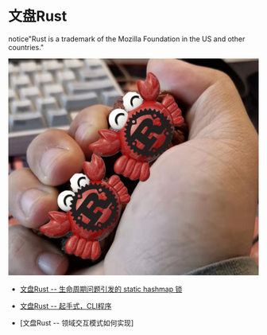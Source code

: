 # 文盘Rust
notice"Rust is a trademark of the Mozilla Foundation in the US and other countries."

![](articles/images/WechatIMG360.jpeg)


* [文盘Rust -- 生命周期问题引发的 static hashmap 锁](https://github.com/jiashiwen/wenpanrust/blob/main/articles/%E6%96%87%E7%9B%98Rust%20--%20%E7%94%9F%E5%91%BD%E5%91%A8%E6%9C%9F%E9%97%AE%E9%A2%98%E5%BC%95%E5%8F%91%E7%9A%84%20static%20hashmap%20%E9%94%81.md)
* [文盘Rust -- 起手式，CLI程序](https://github.com/jiashiwen/wenpanrust/blob/main/articles/%E6%96%87%E7%9B%98Rust%20--%20%E8%B5%B7%E6%89%8B%E5%BC%8F%EF%BC%8CCLI%E7%A8%8B%E5%BA%8F.md)

* [文盘Rust -- 领域交互模式如何实现]